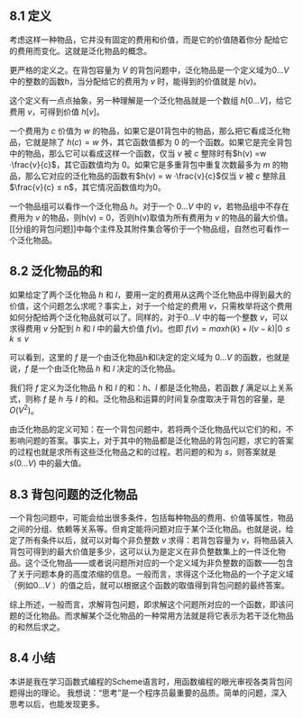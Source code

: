 ## 8.1 定义
考虑这样一种物品，它并没有固定的费用和价值，而是它的价值随着你分
配给它的费用而变化。这就是泛化物品的概念。

更严格的定义之。在背包容量为 $V$ 的背包问题中，泛化物品是一个定义域为$0 . . . V$中的整数的函数h，当分配给它的费用为 $v$ 时，能得到的价值就是 $h(v)$。

这个定义有一点点抽象，另一种理解是一个泛化物品就是一个数组 $h[0 . . . V ]$，给它费用 $v$，可得到价值 $h[v]$。

一个费用为 $c$ 价值为 $w$ 的物品，如果它是01背包中的物品，那么把它看成泛化物品，它就是除了 $h(c) = w$ 外，其它函数值都为 0 的一个函数。如果它是完全背包中的物品，那么它可以看成这样一个函数，仅当 $v$ 被 $c$ 整除时有$h(v) =w ·\frac{v}{c}$，其它函数值均为 0。如果它是多重背包中重复次数最多为 $m$ 的物品，那么它对应的泛化物品的函数有$h(v) = w ·\frac{v}{c}$仅当 $v$ 被 $c$ 整除且 $\frac{v}{c} ≤ n$，其它情况函数值均为0。

一个物品组可以看作一个泛化物品 $h$。对于一个 $0 . . . V$ 中的 $v$，若物品组中不存在费用为 $v$ 的物品，则h(v) = 0，否则h(v)取值为所有费用为 $v$ 的物品的最大价值。[[分组的背包问题]]中每个主件及其附件集合等价于一个物品组，自然也可看作一个泛化物品。

## 8.2 泛化物品的和
如果给定了两个泛化物品 $h$ 和 $l$，要用一定的费用从这两个泛化物品中得到最大的价值，这个问题怎么求呢？事实上，对于一个给定的费用 $v$，只需枚举将这个费用如何分配给两个泛化物品就可以了。同样的，对于$0. . .V$ 中的每一个整数 $v$，可以求得费用 $v$ 分配到 $h$ 和 $l$ 中的最大价值 $f(v)$。也即
$f(v) = max{h(k) + l(v − k) | 0 ≤ k ≤ v}$

可以看到，这里的 $f$ 是一个由泛化物品h和l决定的定义域为 $0. . .V$ 的函数，也就是说，$f$ 是一个由泛化物品 $h$ 和 $l$ 决定的泛化物品。

我们将 $f$ 定义为泛化物品 $h$ 和 $l$ 的和：$h、l$ 都是泛化物品，若函数 $f$ 满足以上关系式，则称 $f$ 是 $h$ 与 $l$ 的和。泛化物品和运算的时间复杂度取决于背包的容量，是$O(V^2)$。

由泛化物品的定义可知：在一个背包问题中，若将两个泛化物品代以它们的和，不影响问题的答案。事实上，对于其中的物品都是泛化物品的背包问题，求它的答案的过程也就是求所有这些泛化物品之和的过程。若问题的和为 $s$，则答案就是 $s(0 . . . V )$ 中的最大值。
## 8.3 背包问题的泛化物品
一个背包问题中，可能会给出很多条件，包括每种物品的费用、价值等属性，物品之间的分组、依赖等关系等。但肯定能将问题对应于某个泛化物品。也就是说，给定了所有条件以后，就可以对每个非负整数 $v$ 求得：若背包容量为 $v$，将物品装入背包可得到的最大价值是多少，这可以认为是定义在非负整数集上的一件泛化物品。这个泛化物品——或者说问题所对应的一个定义域为非负整数的函数——包含了关于问题本身的高度浓缩的信息。一般而言，求得这个泛化物品的一个子定义域（例如$0. . .V$ ）的值之后，就可以根据这个函数的取值得到背包问题的最终答案。

综上所述，一般而言，求解背包问题，即求解这个问题所对应的一个函数，即该问题的泛化物品。而求解某个泛化物品的一种常用方法就是将它表示为若干泛化物品的和然后求之。

## 8.4 小结
本讲是我在学习函数式编程的Scheme语言时，用函数编程的眼光审视各类背包问题得出的理论。
我想说：“思考”是一个程序员最重要的品质。简单的问题，深入思考以后，也能发现更多。